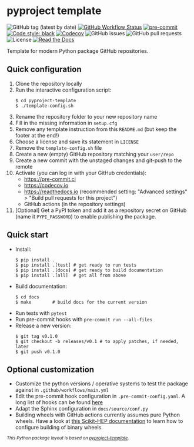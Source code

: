 # pyproject template

![GitHub tag (latest by date)](https://img.shields.io/github/v/tag/legend-exp/dspeed?logo=git)
[![GitHub Workflow Status](https://img.shields.io/github/checks-status/legend-exp/dspeed/main?label=main%20branch&logo=github)](https://github.com/legend-exp/dspeed/actions)
[![pre-commit](https://img.shields.io/badge/pre--commit-enabled-brightgreen?logo=pre-commit&logoColor=white)](https://github.com/pre-commit/pre-commit)
[![Code style: black](https://img.shields.io/badge/code%20style-black-000000.svg)](https://github.com/psf/black)
[![Codecov](https://img.shields.io/codecov/c/github/legend-exp/dspeed?logo=codecov)](https://app.codecov.io/gh/legend-exp/dspeed)
![GitHub issues](https://img.shields.io/github/issues/legend-exp/dspeed?logo=github)
![GitHub pull requests](https://img.shields.io/github/issues-pr/legend-exp/dspeed?logo=github)
![License](https://img.shields.io/github/license/legend-exp/dspeed)
[![Read the Docs](https://img.shields.io/readthedocs/dspeed?logo=readthedocs)](https://dspeed.readthedocs.io)

Template for modern Python package GitHub repositories.

## Quick configuration

1. Clone the repository locally
1. Run the interactive configuration script:
   ```console
   $ cd pyproject-template
   $ ./template-config.sh
   ```
1. Rename the repository folder to your new repository name
1. Fill in the missing information in `setup.cfg`
1. Remove any template instruction from this `README.md` (but keep the footer at the end!)
1. Choose a license and save its statement in `LICENSE`
1. Remove the `template-config.sh` file
1. Create a new (empty) GitHub repository matching your `user/repo`
1. Create a new commit with the unstaged changes and git-push to the remote
1. Activate (you can log in with your GitHub credentials):
    * https://pre-commit.ci
    * https://codecov.io
    * https://readthedocs.io (recommended setting: "Advanced settings" > "Build pull requests for this project")
    * GitHub actions (in the repository settings)
1. [Optional] Get a PyPI token and add it as a repository secret on GitHub
   (name it `PYPI_PASSWORD`) to enable publishing the package.

## Quick start

* Install:
  ```console
  $ pip install .
  $ pip install .[test] # get ready to run tests
  $ pip install .[docs] # get ready to build documentation
  $ pip install .[all]  # get all from above
  ```
* Build documentation:
  ```console
  $ cd docs
  $ make        # build docs for the current version
  ```
* Run tests with `pytest`
* Run pre-commit hooks with `pre-commit run --all-files`
* Release a new version:
  ```console
  $ git tag v0.1.0
  $ git checkout -b releases/v0.1 # to apply patches, if needed, later
  $ git push v0.1.0
  ```

## Optional customization

* Customize the python versions / operative systems to test the package against in
  `.github/workflows/main.yml`
* Edit the pre-commit hook configuration in `.pre-commit-config.yaml`. A long
  list of hooks can be found [here](https://pre-commit.com/hooks.html)
* Adapt the Sphinx configuration in `docs/source/conf.py`
* Building wheels with GitHub actions currently assumes pure Python wheels.
  Have a look at [this Scikit-HEP
  documentation](https://scikit-hep.org/developer/gha_wheels) to learn how to
  configure building of binary wheels.

<sub>*This Python package layout is based on [pyproject-template](https://github.com/gipert/pyproject-template).*</sub>
